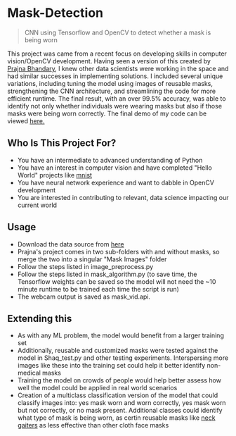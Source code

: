 # Mask-Detection
> CNN using Tensorflow and OpenCV to detect whether a mask is being worn

This project was came from a recent focus on developing skills in computer vision/OpenCV development. Having seen a version of this created by [Prajna Bhandary](https://github.com/prajnasb/observations), I knew other data scientists were working in the space and had similar successes in implementing solutions. I included several unique variations, including tuning the model using images of reusable masks,  strengthening the CNN architecture, and streamlining the code for more efficient runtime. The final result, with an over 99.5% accuracy, was able to identify not only whether individuals were wearing masks but also if those masks were being worn correctly. The final demo of my code can be viewed [here.](https://www.linkedin.com/feed/update/urn:li:activity:6709477923985907712/)


Who Is This Project For?
-----------------------
* You have an intermediate to advanced understanding of Python
* You have an interest in computer vision and have completed "Hello World" projects like [mnist](https://www.tensorflow.org/datasets/catalog/mnist) 
* You have neural network experience and want to dabble in OpenCV development
* You are interested in contributing to relevant, data science impacting our current world



Usage
-----------------------
* Download the data source from [here](https://github.com/prajnasb/observations/tree/master/experiements/data)
* Prajna's project comes in two sub-folders with and without masks, so merge the two into a singular "Mask Images" folder 
* Follow the steps listed in image_preprocess.py
* Follow the steps listed in mask_algorithm.py (to save time, the Tensorflow weights can be saved so the model will not need the ~10 minute runtime to be trained each time the script is run)
* The webcam output is saved as mask_vid.api.



Extending this
-------------------------
* As with any ML problem, the model would benefit from a larger training set
* Additionally, reusable and customized masks were tested against the model in Shaq_test.py and other testing experiments. Interspersing more images like these into the training set could help it better identify non-medical masks
* Training the model on crowds of people would help better assess how well the model could be applied in real world scenarios
* Creation of a multiclass classification version of the model that could classify images into: yes mask worn and worn correctly, yes mask worn but not correctly, or no mask present. Additional classes could identify what type of mask is being worn, as certin reusable masks like [neck gaiters](https://medical.mit.edu/covid-19-updates/2020/08/how-do-i-choose-cloth-face-mask) as less effective than other cloth face masks
